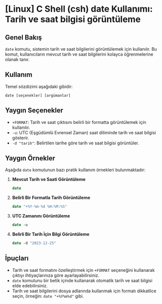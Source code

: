 # [Linux] C Shell (csh) date Kullanımı: Tarih ve saat bilgisi görüntüleme

## Genel Bakış
`date` komutu, sistemin tarih ve saat bilgilerini görüntülemek için kullanılır. Bu komut, kullanıcıların mevcut tarih ve saat bilgilerini kolayca öğrenmelerine olanak tanır.

## Kullanım
Temel sözdizimi aşağıdaki gibidir:
```
date [seçenekler] [argümanlar]
```

## Yaygın Seçenekler
- `+FORMAT`: Tarih ve saat çıktısını belirli bir formatta görüntülemek için kullanılır.
- `-u`: UTC (Eşgüdümlü Evrensel Zaman) saat diliminde tarih ve saat bilgisi gösterir.
- `-d "tarih"`: Belirtilen tarihe göre tarih ve saat bilgisi görüntüler.

## Yaygın Örnekler
Aşağıda `date` komutunun bazı pratik kullanım örnekleri bulunmaktadır:

1. **Mevcut Tarih ve Saati Görüntüleme**
   ```csh
   date
   ```

2. **Belirli Bir Formatla Tarih Görüntüleme**
   ```csh
   date "+%Y-%m-%d %H:%M:%S"
   ```

3. **UTC Zamanını Görüntüleme**
   ```csh
   date -u
   ```

4. **Belirli Bir Tarih İçin Bilgi Görüntüleme**
   ```csh
   date -d "2023-12-25"
   ```

## İpuçları
- Tarih ve saat formatını özelleştirmek için `+FORMAT` seçeneğini kullanarak çıktıyı ihtiyaçlarınıza göre ayarlayabilirsiniz.
- `date` komutunu bir betik içinde kullanarak otomatik tarih ve saat bilgisi elde edebilirsiniz.
- Tarih ve saat bilgilerini dosya adlarında kullanmak için formatı dikkatlice seçin, örneğin: `date "+%Y%m%d"` gibi.